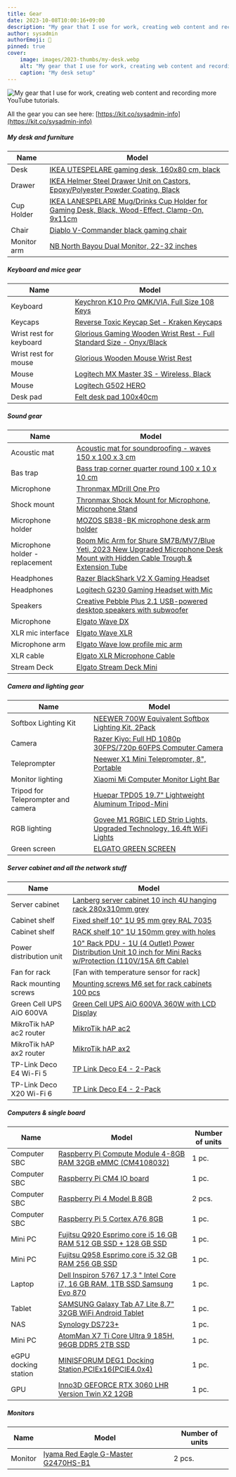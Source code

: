 ```yaml
---
title: Gear
date: 2023-10-08T10:00:16+09:00
description: "My gear that I use for work, creating web content and recording more YouTube tutorials."
author: sysadmin
authorEmoji: 🐧
pinned: true
cover:
    image: images/2023-thumbs/my-desk.webp
    alt: "My gear that I use for work, creating web content and recording more YouTube tutorials."
    caption: "My desk setup"
---
```


![My gear that I use for work, creating web content and recording more YouTube tutorials.](/images/2023-thumbs/my-desk.webp)

All the gear you can see here: [https://kit.co/sysadmin-info](https://kit.co/sysadmin-info)

##### My desk and furniture

|   Name        |  Model                                                                                                              |
| ------------- | ------------------------------------------------------------------------------------------------------------------- |
| Desk          | [IKEA UTESPELARE gaming desk, 160x80 cm, black](https://www.ikea.com/us/en/p/utespelare-gaming-desk-black-80507627/)|
| Drawer        | [IKEA Helmer Steel Drawer Unit on Castors, Epoxy/Polyester Powder Coating, Black](https://www.ikea.com/us/en/p/helmer-drawer-unit-on-casters-black-20341970/#content)|
| Cup Holder    | [IKEA LANESPELARE Mug/Drinks Cup Holder for Gaming Desk, Black, Wood-Effect, Clamp-On, 9x11cm](https://www.ikea.com/gb/en/p/lanespelare-mug-holder-black-90507844/)|
| Chair         | [Diablo V-Commander black gaming chair](https://diablochairs.com/en/3743-ergonomic-chair-diablo-v-commander-black-black)|
| Monitor arm   | [NB North Bayou Dual Monitor, 22-32 inches](https://a.co/d/bDwhW2o)|


##### Keyboard and mice gear

|   Name                  |  Model                                                                                                                                 |
| ----------------------- | -------------------------------------------------------------------------------------------------------------------------------------- |
| Keyboard                | [Keychron K10 Pro QMK/VIA, Full Size 108 Keys](https://www.keychron.com/products/keychron-k10-pro-qmk-via-wireless-mechanical-keyboard)|
| Keycaps                 | [Reverse Toxic Keycap Set - Kraken Keycaps](https://krakenkeyboards.com/products/reverse-toxic-keycap-set-kraken-keycaps)              |
| Wrist rest for keyboard | [Glorious Gaming Wooden Wrist Rest - Full Standard Size - Onyx/Black](https://a.co/d/fozjdR2)                                          |
| Wrist rest for mouse    | [Glorious Wooden Mouse Wrist Rest](https://a.co/d/dHdW2sD)                                                                             |
| Mouse                   | [Logitech MX Master 3S - Wireless, Black](https://www.logitech.com/en-us/products/mice/mx-master-3s.910-006556.html)                   |
| Mouse                   | [Logitech G502 HERO](https://www.logitechg.com/en-us/products/gaming-mice/g502-hero-gaming-mouse.910-005469.html)                      |
| Desk pad                | [Felt desk pad 100x40cm](https://a.co/d/0yqX4yq)                                                                                       |

##### Sound gear

|   Name            |  Model                                                                                                                                                              |
| ----------------- | ------------------------------------------------------------------------------------------------------------------------------------------------------------------- |
| Acoustic mat      | [Acoustic mat for soundproofing - waves 150 x 100 x 3 cm](https://allegro.pl/oferta/zestaw-panele-akustyczne-dekoracja-apama-prof-11260195344)|
| Bas trap          | [Bass trap corner quarter round 100 x 10 x 10 cm](https://allegro.pl/oferta/pulapka-basowa-narozna-cwiercwalek-prof-cw10-1000-8902720842)|
| Microphone        | [Thronmax MDrill One Pro](https://www.thronmax.com/product/thronmax-mdrill-one-pro/)|
| Shock mount       | [Thronmax Shock Mount for Microphone, Microphone Stand](https://www.thronmax.com/product/thronmax-expert-shock-mount/)|
| Microphone holder | [MOZOS SB38-BK microphone desk arm holder](https://mozos.pl/sklep/mozos-sb38-bk-statyw-biurkowy-na-mikrofon-czarny/)|
| Microphone holder - replacement | [Boom Mic Arm for Shure SM7B/MV7/Blue Yeti, 2023 New Upgraded Microphone Desk Mount with Hidden Cable Trough & Extension Tube](https://a.co/d/6zrKIRl)|
| Headphones        | [Razer BlackShark V2 X Gaming Headset](https://www.razer.com/gaming-headsets/razer-blackshark-v2-x)|
| Headphones        | [Logitech G230 Gaming Headset with Mic](https://a.co/d/3753Y9I)|
| Speakers          | [Creative Pebble Plus 2.1 USB-powered desktop speakers with subwoofer](https://a.co/d/eM02W6J)|
| Microphone        | [Elgato Wave DX](https://www.elgato.com/us/en/p/wave-dx-dynamic-microphone)|
| XLR mic interface | [Elgato Wave XLR](https://www.elgato.com/us/en/p/wave-xlr)|
| Microphone arm    | [Elgato Wave low profile mic arm](https://www.elgato.com/us/en/p/wave-mic-arm-lp)| 
| XLR cable         | [Elgato XLR Microphone Cable](https://www.elgato.com/us/en/p/xlr-cable)|
| Stream Deck       | [Elgato Stream Deck Mini](https://www.elgato.com/us/en/p/stream-deck-mini)|

##### Camera and lighting gear

|   Name            |  Model                                                                         |
| ----------------- | ------------------------------------------------------------------------------ |
| Softbox Lighting Kit | [NEEWER 700W Equivalent Softbox Lighting Kit, 2Pack](https://a.co/d/7AYHhdG)|
| Camera | [Razer Kiyo: Full HD 1080p 30FPS/720p 60FPS Computer Camera](https://www.razer.com/eu-en/streaming-cameras/razer-kiyo)|
| Teleprompter | [Neewer X1 Mini Teleprompter, 8", Portable](https://a.co/d/6w8f5A9)|
| Monitor lighting | [Xiaomi Mi Computer Monitor Light Bar](https://a.co/d/8yPF6aJ)|
| Tripod for Teleprompter and camera | [Huepar TPD05 19.7" Lightweight Aluminum Tripod-Mini](https://a.co/d/iicSOiq)|
| RGB lighting | [Govee M1 RGBIC LED Strip Lights, Upgraded Technology, 16.4ft WiFi Lights](https://a.co/d/g7SKBFe)|
| Green screen | [ELGATO GREEN SCREEN](https://www.elgato.com/pl/en/p/green-screen)|

##### Server cabinet and all the network stuff

|   Name                   |  Model                                                                                                                                 |
| ------------------------ | -------------------------------------------------------------------------------------------------------------------------------------- |
| Server cabinet           | [Lanberg server cabinet 10 inch 4U hanging rack 280x310mm grey](https://lanberg.pl/en/produkt/WF10-2304-10S)                           |
| Cabinet shelf            | [Fixed shelf 10" 1U 95 mm grey RAL 7035](https://a.co/d/5dSOQel)                                                                       |
| Cabinet shelf            | [RACK shelf 10" 1U 150mm grey with holes](https://a.co/d/aO2Yo8c)                                                                      |
| Power distribution unit  | [10" Rack PDU - 1U (4 Outlet) Power Distribution Unit 10 inch for Mini Racks w/Protection (110V/15A 6ft Cable)](https://a.co/d/glCdxO8)|
| Fan for rack             | [Fan with temperature sensor for rack] |
| Rack mounting screws     | [Mounting screws M6 set for rack cabinets 100 pcs](https://a.co/d/34Mienw)                                                             |
| Green Cell UPS AiO 600VA | [Green Cell UPS AiO 600VA 360W with LCD Display](https://greencell.global/en/uninterruptible-power-supplies/1090-green-cell-uninterruptible-power-supply-ups-aio-600va-360w-with-lcd-display-eu-version-6x-schuko-sockets.html) |
| MikroTik hAP ac2 router  | [MikroTik hAP ac2 ](https://a.co/d/aqMa2Do) |
| MikroTik hAP ax2 router  | [MikroTik hAP ax2 ](https://a.co/d/gIFlwEE) |
| TP-Link Deco E4 Wi-Fi 5  | [TP Link Deco E4 - 2-Pack](https://a.co/d/1uvwwSj) |
| TP-Link Deco X20 Wi-Fi 6 | [TP Link Deco E4 - 2-Pack](https://a.co/d/4CyZzHF) |

##### Computers & single board

| Name | Model | Number of units |
|---|---|---|
| Computer SBC | [Raspberry Pi Compute Module 4-8GB RAM 32GB eMMC (CM4108032)](https://a.co/d/7hh4mem)  | 1 pc. |
| Computer SBC | [Raspberry Pi CM4 IO board](https://a.co/d/2eMtW48)  | 1 pc.  |
| Computer SBC | [Raspberry Pi 4 Model B 8GB](https://a.co/d/hHbI7rt)  | 2 pcs.  |
| Computer SBC | [Raspberry Pi 5 Cortex A76 8GB](https://a.co/d/8cJ9uCB)  | 1 pc.  |
| Mini PC | [Fujitsu Q920 Esprimo core i5 16 GB RAM 512 GB SSD + 128 GB SSD](https://sp.ts.fujitsu.com/dmsp/Publications/public/ds-ESPRIMO-Q920.pdf)  | 1 pc.  |
| Mini PC | [Fujitsu Q958 Esprimo core i5 32 GB RAM 256 GB SSD](https://sp.ts.fujitsu.com/dmsp/Publications/public/ds-ESPRIMO-Q958.pdf)  |  1 pc. |
| Laptop | [Dell Inspiron 5767 17,3 " Intel Core i7, 16 GB RAM, 1TB SSD Samsung Evo 870]()  | 1 pc.  |
| Tablet | [SAMSUNG Galaxy Tab A7 Lite 8.7" 32GB WiFi Android Tablet](https://a.co/d/bmPDl57)  | 1 pc.  |
| NAS  | [Synology DS723+](https://a.co/d/8gtIe3f)  | 1 pc. |
| Mini PC | [AtomMan X7 Ti Core Ultra 9 185H, 96GB DDR5 2TB SSD](https://a.co/d/gmN1dvf)  |  1 pc. |
| eGPU docking station | [MINISFORUM DEG1 Docking Station,PCIEx16(PCIE4.0x4)](https://a.co/d/dffuPk6) | 1 pc. |
| GPU | [Inno3D GEFORCE RTX 3060 LHR Version Twin X2 12GB](https://amzn.eu/d/hgANxKu)  | 1 pc.  |

##### Monitors

| Name | Model | Number of units |
|---|---|---|
| Monitor | [Iyama Red Eagle G-Master G2470HS-B1](https://iiyama.com/gl_en/products/g-master-g2470hs-b1/) | 2 pcs. |
